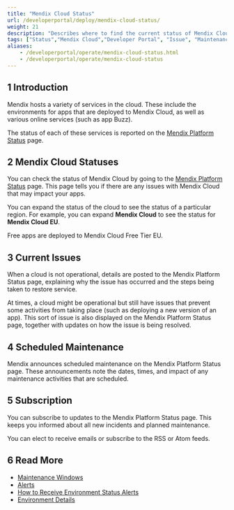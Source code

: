 ```yaml
---
title: "Mendix Cloud Status"
url: /developerportal/deploy/mendix-cloud-status/
weight: 21
description: "Describes where to find the current status of Mendix Cloud."
tags: ["Status","Mendix Cloud","Developer Portal", "Issue", "Maintenance", "Subscribe"]
aliases:
    - /developerportal/operate/mendix-cloud-status.html
    - /developerportal/operate/mendix-cloud-status
---
```


## 1 Introduction

Mendix hosts a variety of services in the cloud. These include the environments for apps that are deployed to Mendix Cloud, as well as various online services (such as app Buzz).

The status of each of these services is reported on the [Mendix Platform Status](https://status.mendix.com/) page.

## 2 Mendix Cloud Statuses

You can check the status of Mendix Cloud by going to the [Mendix Platform Status](https://status.mendix.com/) page. This page tells you if there are any issues with Mendix Cloud that may impact your apps.

You can expand the status of the cloud to see the status of a particular region. For example, you can expand **Mendix Cloud** to see the status for **Mendix Cloud EU**.

Free apps are deployed to Mendix Cloud Free Tier EU.

## 3 Current Issues

When a cloud is not operational, details are posted to the Mendix Platform Status page, explaining why the issue has occurred and the steps being taken to restore service.

At times, a cloud might be operational but still have issues that prevent some activities from taking place (such as deploying a new version of an app). This sort of issue is also displayed on the Mendix Platform Status page, together with updates on how the issue is being resolved.

## 4 Scheduled Maintenance

Mendix announces scheduled maintenance on the Mendix Platform Status page. These announcements note the dates, times, and impact of any maintenance activities that are scheduled.

## 5 Subscription

You can subscribe to updates to the Mendix Platform Status page. This keeps you informed about all new incidents and planned maintenance.

You can elect to receive emails or subscribe to the RSS or Atom feeds.

## 6 Read More

* [Maintenance Windows](/developerportal/deploy/maintenance-windows/)
* [Alerts](/developerportal/operate/monitoring-application-health/)
* [How to Receive Environment Status Alerts](/developerportal/operate/receive-alerts/)
* [Environment Details](/developerportal/deploy/environments-details/)
